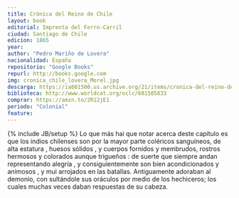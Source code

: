```yaml
---
title: Crónica del Reino de Chile
layout: book
editorial: Imprenta del Ferro-Carril
ciudad: Santiago de Chile
edicion: 1865
year: 
author: "Pedro Mariño de Lovera"
nacionalidad: España
repositorio: "Google Books"
repurl: http://books.google.com
img: cronica_chile_lovera_Morel.jpg
descarga: https://ia601500.us.archive.org/21/items/cronica-del-reino-de-chile/Cr%C3%B3nica_del_reino_de_Chile.pdf
biblioteca: http://www.worldcat.org/oclc/681505833
comprar: https://amzn.to/2R12jE1
periodo: "Colonial"
feature: 
---
```

{% include JB/setup %}
Lo que más hai que notar acerca deste capítulo es que los indios chilenses son por la mayor parte coléricos sanguíneos, de alta estatura , huesos sólidos , y cuerpos fornidos y membrudos, rostros hermosos y colorados aunque trigueños : de suerte que siempre andan representando alegría , y consiguientemente son bien acondicionados y animosos , y mui arrojados en las batallas. Antiguamente adoraban al demonio, con sultándole sus oráculos por medio de los hechiceros; los cuales muchas veces daban respuestas de su cabeza.
